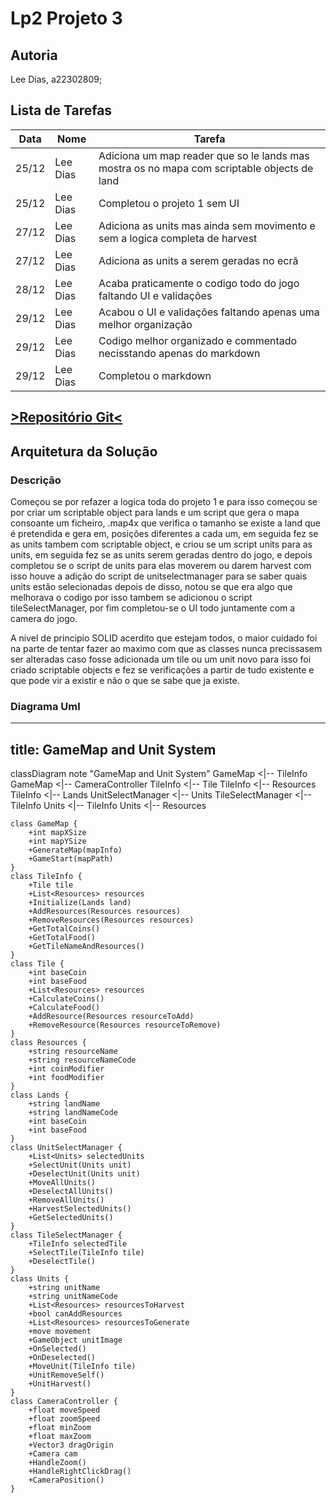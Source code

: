 # Lp2 Projeto 3

## Autoria

Lee Dias, a22302809;

## Lista de Tarefas

| Data | Nome | Tarefa |
|------|------|--------|
|25/12|Lee Dias|Adiciona um map reader que so le lands mas mostra os no mapa com scriptable objects de land|
|25/12|Lee Dias|Completou o projeto 1 sem UI|
|27/12|Lee Dias|Adiciona as units mas ainda sem movimento e sem a logica completa de harvest|
|27/12|Lee Dias|Adiciona as units a serem geradas no ecrã|
|28/12|Lee Dias|Acaba praticamente o codigo todo do jogo faltando UI e validações|
|29/12|Lee Dias|Acabou o UI e validações faltando apenas uma melhor organização|
|29/12|Lee Dias|Codigo melhor organizado e commentado necisstando apenas do markdown|
|29/12|Lee Dias|Completou o markdown|


## [>Repositório Git<](https://github.com/Lee-Dias/LP2_Projeto3)

## Arquitetura da Solução

### Descrição

Começou se por refazer a logica toda do projeto 1 e para isso começou se por criar um 
scriptable object para lands e um script que gera o mapa consoante um ficheiro,
.map4x que verifica o tamanho se existe a land que é pretendida e gera em, 
posições diferentes a cada um, em seguida fez se as units tambem com scriptable object,
e criou se um script units para as units, em seguida fez se as units serem geradas dentro do jogo,
e depois completou se o script de units para elas moverem ou darem harvest com isso houve a adição do 
script de unitselectmanager para se saber quais units estão selecionadas depois de disso,
notou se que era algo que melhorava o codigo por isso tambem se adicionou o script tileSelectManager,
por fim completou-se o UI todo juntamente com a camera do jogo.

A nivel de principio SOLID acerdito que estejam todos, o maior cuidado foi na parte de tentar fazer ao maximo com que 
as classes nunca precissasem ser alteradas caso fosse adicionada um tile ou um unit novo para isso foi criado scriptable objects
e fez se verificações a partir de tudo existente e que pode vir a existir e não o que se sabe que ja existe. 


### Diagrama Uml

---
title: GameMap and Unit System
---
classDiagram
    note "GameMap and Unit System"
    GameMap <|-- TileInfo
    GameMap <|-- CameraController
    TileInfo <|-- Tile
    TileInfo <|-- Resources
    TileInfo <|-- Lands
    UnitSelectManager <|-- Units
    TileSelectManager <|-- TileInfo
    Units <|-- TileInfo
    Units <|-- Resources

    class GameMap {
        +int mapXSize
        +int mapYSize
        +GenerateMap(mapInfo)
        +GameStart(mapPath)
    }
    class TileInfo {
        +Tile tile
        +List<Resources> resources
        +Initialize(Lands land)
        +AddResources(Resources resources)
        +RemoveResources(Resources resources)
        +GetTotalCoins()
        +GetTotalFood()
        +GetTileNameAndResources()
    }
    class Tile {
        +int baseCoin
        +int baseFood
        +List<Resources> resources
        +CalculateCoins()
        +CalculateFood()
        +AddResource(Resources resourceToAdd)
        +RemoveResource(Resources resourceToRemove)
    }
    class Resources {
        +string resourceName
        +string resourceNameCode
        +int coinModifier
        +int foodModifier
    }
    class Lands {
        +string landName
        +string landNameCode
        +int baseCoin
        +int baseFood
    }
    class UnitSelectManager {
        +List<Units> selectedUnits
        +SelectUnit(Units unit)
        +DeselectUnit(Units unit)
        +MoveAllUnits()
        +DeselectAllUnits()
        +RemoveAllUnits()
        +HarvestSelectedUnits()
        +GetSelectedUnits()
    }
    class TileSelectManager {
        +TileInfo selectedTile
        +SelectTile(TileInfo tile)
        +DeselectTile()
    }
    class Units {
        +string unitName
        +string unitNameCode
        +List<Resources> resourcesToHarvest
        +bool canAddResources
        +List<Resources> resourcesToGenerate
        +move movement
        +GameObject unitImage
        +OnSelected()
        +OnDeselected()
        +MoveUnit(TileInfo tile)
        +UnitRemoveSelf()
        +UnitHarvest()
    }
    class CameraController {
        +float moveSpeed
        +float zoomSpeed
        +float minZoom
        +float maxZoom
        +Vector3 dragOrigin
        +Camera cam
        +HandleZoom()
        +HandleRightClickDrag()
        +CameraPosition()
    }
